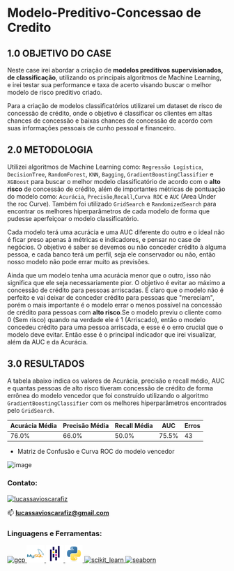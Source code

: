 # Modelo-Preditivo-Concessao de Credito

## 1.0 OBJETIVO DO CASE

Neste case irei abordar a criação de **modelos preditivos supervisionados, de classificação**, utilizando os principais algoritmos de Machine Learning, e irei testar sua performance e taxa de acerto visando buscar o melhor modelo de risco preditivo criado.

Para a criação de modelos classificatórios utilizarei um dataset de risco de concessão de crédito, onde o objetivo é classificar os clientes em altas chances de concessão e baixas chances de concessão de acordo com suas informações pessoais de cunho pessoal e financeiro.


## 2.0 METODOLOGIA

Utilizei algoritmos de Machine Learning como: `Regressão Logística`, `DecisionTree`, `RandomForest`, `KNN`, `Bagging`, `GradientBoostingClassifier` e `XGBoost` para buscar o melhor modelo classificatório de acordo com o **alto risco** de concessão de crédito, além de importantes métricas de pontuação do modelo como: `Acurácia`, `Precisão`,`Recall`,`Curva ROC` e `AUC` (Area Under the roc Curve). Também foi utilizado `GridSearch` e `RandomizedSearch` para encontrar os melhores hiperparâmetros de cada modelo de forma que pudesse aperfeiçoar o modelo classificatório.

Cada modelo terá uma acurácia e uma AUC diferente do outro e o ideal não é ficar preso apenas à métricas e indicadores, e pensar no case de negócios. O objetivo é saber se devemos ou não conceder crédito à alguma pessoa, e cada banco terá um perfil, seja ele conservador ou não, então nosso modelo não pode errar muito as previsões.

Ainda que um modelo tenha uma acurácia menor que o outro, isso não significa que ele seja necessariamente pior. O objetivo é evitar ao máximo a concessão de crédito para pessoas arriscadas. É claro que o modelo não é perfeito e vai deixar de conceder crédito para pessoas que "mereciam", porém o mais importante é o modelo errar o menos possível na concessão de crédito para pessoas com **alto risco**.Se o modelo previu o cliente como 0 (Sem risco) quando na verdade ele é 1 (Arriscado), então o modelo concedeu crédito para uma pessoa arriscada, e esse é o erro crucial que o modelo deve evitar. Então esse é o principal indicador que irei visualizar, além da AUC e da Acurácia.

## 3.0 RESULTADOS

A tabela abaixo indica os valores de Acurácia, precisão e recall médio, AUC e quantas pessoas de alto risco tiveram concessão de crédito de forma errônea do modelo vencedor que foi construído utilizando o algoritmo `GradientBoostingClassifier` com os melhores hiperparâmetros encontrados pelo `GridSearch`.

Acurácia Média  | Precisão Média | Recall Média| AUC   | Erros |
--------------  | -------------- | ----------- | ----- | ----- |
76.0%           | 66.0%          | 50.0%       | 75.5% | 43    |

* Matriz de Confusão e Curva ROC do modelo vencedor

![image](https://user-images.githubusercontent.com/81670585/221262798-d58c8d95-83eb-4293-8dd4-dfa2723e0df0.png)


<h3 align="left">Contato:</h3>
<p align="left">
<a href="https://linkedin.com/in/lucassavioscarafiz" target="blank"><img align="center" src="https://raw.githubusercontent.com/rahuldkjain/github-profile-readme-generator/master/src/images/icons/Social/linked-in-alt.svg" alt="lucassavioscarafiz" height="30" width="40" /></a>
</p>

📫 **lucassavioscarafiz@gmail.com**

<h3 align="left">Linguagens e Ferramentas:</h3>
<p align="left"> <a href="https://cloud.google.com" target="_blank" rel="noreferrer"> <img src="https://www.vectorlogo.zone/logos/google_cloud/google_cloud-icon.svg" alt="gcp" width="40" height="40"/> </a> <a href="https://www.mysql.com/" target="_blank" rel="noreferrer"> <img src="https://raw.githubusercontent.com/devicons/devicon/master/icons/mysql/mysql-original-wordmark.svg" alt="mysql" width="40" height="40"/> </a> <a href="https://pandas.pydata.org/" target="_blank" rel="noreferrer"> <img src="https://raw.githubusercontent.com/devicons/devicon/2ae2a900d2f041da66e950e4d48052658d850630/icons/pandas/pandas-original.svg" alt="pandas" width="40" height="40"/> </a> <a href="https://www.python.org" target="_blank" rel="noreferrer"> <img src="https://raw.githubusercontent.com/devicons/devicon/master/icons/python/python-original.svg" alt="python" width="40" height="40"/> </a> <a href="https://scikit-learn.org/" target="_blank" rel="noreferrer"> <img src="https://upload.wikimedia.org/wikipedia/commons/0/05/Scikit_learn_logo_small.svg" alt="scikit_learn" width="40" height="40"/> </a> <a href="https://seaborn.pydata.org/" target="_blank" rel="noreferrer"> <img src="https://seaborn.pydata.org/_images/logo-mark-lightbg.svg" alt="seaborn" width="40" height="40"/> </a> </p>
